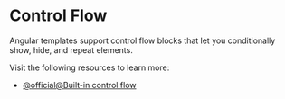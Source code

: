 # Control Flow

Angular templates support control flow blocks that let you conditionally show, hide, and repeat elements.

Visit the following resources to learn more:

- [@official@Built-in control flow](https://angular.dev/guide/templates/control-flow)
